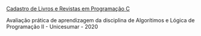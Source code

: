 
[Cadastro de Livros e Revistas em Programação C](https://github.com/rodrigojno/CadastroDeLivrosERevistas-ProgramacaoC/tree/main/pacote-download/Cadastro%20de%20Livros%20e%20Revista-%20Programa%C3%A7%C3%A3o%20em%20C) 
 
Avaliação prática de aprendizagem da disciplina de Algorítimos e Lógica de Programação II - Unicesumar - 2020

